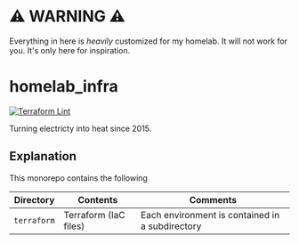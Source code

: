 # ⚠️ WARNING ⚠️

Everything in here is *heavily* customized for my homelab. It will not work for you. It's only here for inspiration.

# homelab_infra

[![Terraform Lint](https://github.com/loganmarchione/homelab_infra/actions/workflows/terraform_lint.yml/badge.svg)](https://github.com/loganmarchione/homelab_infra/actions/workflows/terraform_lint.yml)

Turning electricty into heat since 2015.

## Explanation

This monorepo contains the following

| Directory   | Contents              | Comments                                        |
|-------------|-----------------------|-------------------------------------------------|
| `terraform` | Terraform (IaC files) | Each environment is contained in a subdirectory |
